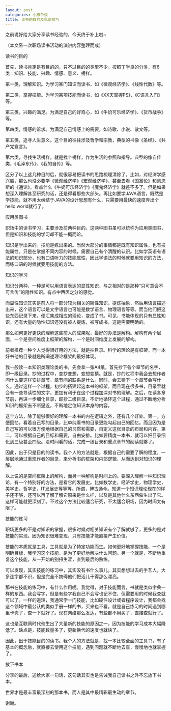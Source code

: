 ```yaml
---
layout: post
categories: 小狼杂谈
title: 读书的目的及私家技巧
---
```


之前说好给大家分享读书经验的，今天终于补上啦~

（本文系一次职场读书活动的演讲内容整理而成）

读书的目的

首先，读书肯定是有目的的，只不过目的的类型不少。按照丁学良的分类，有6类：知识、技能、兴趣、情感、意义、榜样。

第一类，理解知识。为学习某门知识而读书，如《微观经济学》、《线性代数》等。

第二类，掌握技能。为学习某项技能而读书，如《XX天掌握PS》、《C语言入门》等。

第三类，兴趣的满足。为满足自己的好奇心，如《牛奶可乐经济学》、《货币战争》等。

第四类，情感的诉求。为满足自己情感上的需要，如诗歌、小说、散文等。

第五类，追寻人生意义。这个目的往往涉及哲学和宗教，典型的书像《圣经》、《共产党宣言》。

第六类，寻找生活榜样。就是找个榜样，作为生活的参照和指导。典型的像自传类，《毛泽东传》、《我的自传》等。

区分了以上这几种目的后，就很容易把读书的思路梳理清除了。比如，对经济学感兴趣，那么也没必要学《微观经济学》《宏观经济学》，甚至去看《国富论》和凯恩斯的《通论》，看点什么《牛奶可乐经济学》《魔鬼经济学》就差不多了。但是如果想深入理解甚至研究的话，还是得看那些大部头。再比如要学JAVA语言，既然是学技能，就不用太纠结于JAVA的设计思想有什么，只需要用最快的速度弄出个hello world就行了。

应用类图书

职场中的读书学习，主要涉及前两种目的。这两种图书虽可以统称为应用类图书，但是知识和技能的学习却不能一概而论。

知识是学出来的。技能是练出来的。当然大部分的事情都是既有知识属性，也有技能属性。只是在掌握不同内容的时候，需要自己有个清醒的认识。比如学英语有语法的知识部分，也有口语听力的技能属性，因此学语法的时候就要用知识的方法，而练口语的时候就要用技能的方法。

知识的学习

知识分两种，一种是可以用语言表达的显性知识，与之相对的是那种“只可意会不可言传”的隐性知识。有点中西医之分的感觉。
 
而显性知识其实是前人将一部分较为相关的隐性知识，提炼抽象，然后用语言描述出来，这个语言可以是文字语言也可能是数学语言、物理语言等等。而当他们把这些东西记录下来，便汇集成相应的理论，变成了书。可见，书能体现的只有显性知识，还有大量的隐性知识还没有被人提炼，被写成书，这是需要明确的。

那么如何更好更快的理解这些前人的成果呢，最好的办法是解构。解构有两个层面，一个是空间维度上框架的解构，一个是时间维度上发展的解构。

前者推荐一种个人觉得很好用的方法，就是抄目录。科学的理论是有框架，而一本好书他的目录就是所阐述理论框架的最好体现。

我一般读一本知识类理论类的书，先会拿一张A4纸，首先抄下各个章节的名字，即一级目录。抄的过程中，变抄变想，变想变猜。就是，抄的过程中我会去想作者问什么要这样安排章节，章节间的联系是什么。同时，会去猜下一个章节会写什么。通过这样一个过程，初步的搭建起这本书的框架。而且现在很多书，目录里就会有一些导读性的文字，更加有利于在这个过程加深对书的理解。之后，在读各章节前，再进一步细化目录，即抄二级目录。不断地循环这个过程，通过不断地分析知识的框架去不断逼近，不断地定位知识本身的内容。

这个方法，除了能够很好的理解一本书的内在逻辑之外，还有几个好处。第一，方便回忆，看着自己写的目录，比单纯看书的目录更能勾起自己的回忆。而且因为是自己写的可以很方便地根据自己的习惯和需要，自定义这张目录的布局和内容。第二，可以根据自己的目标和需要，自由安排。比如要精度一本书，就可以把目录细化到三级甚至四级。没时间看的话，完成一级目录和重点章节的阅读就够了。

因此，出于只是目的的读书。我个人的方法就是，根据自己的需要了解的程度，一层层地通过重现作者的目录，来分析书的框架和内部逻辑，从而达到对知识的理解。

以上说的是空间框架上的解构，而另一种解构是时间上的。要深入理解一种知识理论，有一个特别好的方法，是看它的发展史。比如数学史，经济学史，物理学史，美学史，哲学史，IT发展史等等等。所谓，博古通今。知道一个知识理论现在的样子还不够，还可以再了解了解它原来是什么样，以及是其他什么东西催生出了它。这样可能就更深刻了。不过这个方法比较适合研究，不太适合职场，因为时间太有限了。

技能的练习

职场更多的不是对知识的掌握，很多时候对相关知识有个了解就够了，更多的是对技能的实现。因为知识很难变现，只有技能才能直接产生价值。 

技能的本质就是工具，工具就是为了特定功能而生。如何更好地掌握技能，一个是明确目标，我学习这个技能，是为了更好地解决什么问题。另一个就是，不断地重复这个技能，从一开始的别扭生涩，直到最后的熟练。

可以发现，其实技能的练习中，其实没有书什么事儿。其实想想过去的手艺人，大多连字都不识，但是完全不妨碍他们把活儿干得那么漂亮。

那书在技能的练习中，有什么作用呢。我觉得，对于技能而言，书就是类似字典一样的东西。我会写字，但是有些字我自己不会写也记不住，但需要用的时候我查就可以了。一样的道理，我通常学一门技能，比如硬件设计或者程序设计，我都会找这个领域中最公认的类似手册一样的书，买来也不看。就是自己练习的时间遇到哪里卡壳了，查一下就好了。现在网络那么发达，有些都不用买了，直接查就行了。

这也是互联网时代催生出了大量新的技能的原因之一，因为技能的学习成本大幅降低了。缺点是，技能数量多了，更新换代的速度也就快了。

因此，出于技能目的的读书。我个人的方法就是，找一本比较全面的工具书，有了基本的概念后，就直接去使用这个技能，遇到问题就不断地去查，慢慢地也就掌握了。 

放下书本

分享的最后，送给大家一句话，这句话其实也是告诫我自己读书之外不忘放下书本。

世界才是最丰富最深刻的那本书，而人是其中最精彩最生动的章节。

谢谢。


